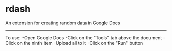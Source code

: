 # rdash
An extension for creating random data in Google Docs
____________________________________________________
To use:
-Open Google Docs
-Click on the "Tools" tab above the document
-Click on the ninth item
-Upload all to it
-Click on the "Run" button
